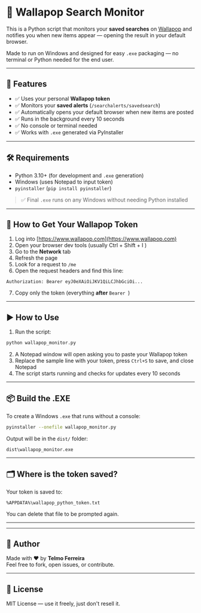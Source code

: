 # 🧭 Wallapop Search Monitor

This is a Python script that monitors your **saved searches** on [Wallapop](https://www.wallapop.com) and notifies you when new items appear — opening the result in your default browser.

Made to run on Windows and designed for easy `.exe` packaging — no terminal or Python needed for the end user.

---

## 🚀 Features

- ✅ Uses your personal **Wallapop token**
- ✅ Monitors your **saved alerts** (`/searchalerts/savedsearch`)
- ✅ Automatically opens your default browser when new items are posted
- ✅ Runs in the background every 10 seconds
- ✅ No console or terminal needed
- ✅ Works with `.exe` generated via PyInstaller

---

## 🛠 Requirements

- Python 3.10+ (for development and `.exe` generation)
- Windows (uses Notepad to input token)
- `pyinstaller` (`pip install pyinstaller`)

> ✅ Final `.exe` runs on any Windows without needing Python installed

---

## 🔐 How to Get Your Wallapop Token

1. Log into [https://www.wallapop.com](https://www.wallapop.com)
2. Open your browser dev tools (usually Ctrl + Shift + I )
3. Go to the **Network** tab
4. Refresh the page
5. Look for a request to `/me`
6. Open the request headers and find this line:

```
Authorization: Bearer eyJ0eXAiOiJKV1QiLCJhbGciOi...
```

7. Copy only the token (everything **after** `Bearer `)

---

## ▶️ How to Use

1. Run the script:

```bash
python wallapop_monitor.py
```

2. A Notepad window will open asking you to paste your Wallapop token
3. Replace the sample line with your token, press `Ctrl+S` to save, and close Notepad
4. The script starts running and checks for updates every 10 seconds

---

## 📦 Build the .EXE

To create a Windows `.exe` that runs without a console:

```bash
pyinstaller --onefile wallapop_monitor.py
```

Output will be in the `dist/` folder:
```
dist\wallapop_monitor.exe
```

---

## 🗂 Where is the token saved?

Your token is saved to:

```
%APPDATA%\wallapop_python_token.txt
```

You can delete that file to be prompted again.

---
---

## 👤 Author

Made with ❤️ by **Telmo Ferreira**  
Feel free to fork, open issues, or contribute.

---

## 📄 License

MIT License — use it freely, just don't resell it.
